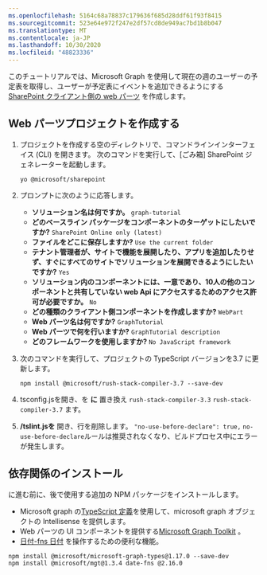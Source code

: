 ```yaml
---
ms.openlocfilehash: 5164c68a78837c179636f685d28ddf61f93f8415
ms.sourcegitcommit: 523e64e972f247e2df57cd8de949ac7bd1b8b047
ms.translationtype: MT
ms.contentlocale: ja-JP
ms.lasthandoff: 10/30/2020
ms.locfileid: "48823336"
---
```

<!-- markdownlint-disable MD002 MD041 -->

このチュートリアルでは、Microsoft Graph を使用して現在の週のユーザーの予定表を取得し、ユーザーが予定表にイベントを追加できるようにする [SharePoint クライアント側の web パーツ](https://docs.microsoft.com/sharepoint/dev/spfx/web-parts/overview-client-side-web-parts) を作成します。

## <a name="create-a-web-part-project"></a>Web パーツプロジェクトを作成する

1. プロジェクトを作成する空のディレクトリで、コマンドラインインターフェイス (CLI) を開きます。 次のコマンドを実行して、[ごみ箱] SharePoint ジェネレーターを起動します。

    ```Shell
    yo @microsoft/sharepoint
    ```

1. プロンプトに次のように応答します。

    - **ソリューション名は何ですか。** `graph-tutorial`
    - **どのベースライン パッケージをコンポーネントのターゲットにしたいですか?** `SharePoint Online only (latest)`
    - **ファイルをどこに保存しますか?** `Use the current folder`
    - **テナント管理者が、サイトで機能を展開したり、アプリを追加したりせず、すぐにすべてのサイトでソリューションを展開できるようにしたいですか?** `Yes`
    - **ソリューション内のコンポーネントには、一意であり、10人の他のコンポーネントと共有していない web Api にアクセスするためのアクセス許可が必要ですか。** `No`
    - **どの種類のクライアント側コンポーネントを作成しますか?** `WebPart`
    - **Web パーツ名は何ですか?** `GraphTutorial`
    - **Web パーツで何を行いますか?** `GraphTutorial description`
    - **どのフレームワークを使用しますか?** `No JavaScript framework`

1. 次のコマンドを実行して、プロジェクトの TypeScript バージョンを3.7 に更新します。

    ```Shell
    npm install @microsoft/rush-stack-compiler-3.7 --save-dev
    ```

1. tsconfig.jsを開き、を **に** 置き換え `rush-stack-compiler-3.3` `rush-stack-compiler-3.7` ます。

1. **/tslint.jsを** 開き、行を削除します。 `"no-use-before-declare": true,` `no-use-before-declare`ルールは推奨されなくなり、ビルドプロセス中にエラーが発生します。

## <a name="install-dependencies"></a>依存関係のインストール

に進む前に、後で使用する追加の NPM パッケージをインストールします。

- Microsoft graph の[TypeScript 定義](https://github.com/microsoftgraph/msgraph-typescript-typings)を使用して、microsoft graph オブジェクトの Intellisense を提供します。
- Web パーツの UI コンポーネントを提供する[Microsoft Graph Toolkit](https://docs.microsoft.com/graph/toolkit/overview) 。
- [日付-fns 日付](https://date-fns.org/) を操作するための便利な機能。

```Shell
npm install @microsoft/microsoft-graph-types@1.17.0 --save-dev
npm install @microsoft/mgt@1.3.4 date-fns @2.16.0
```
